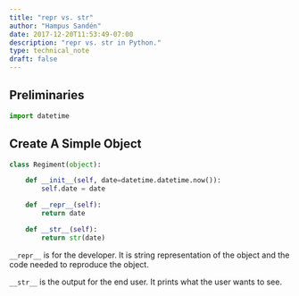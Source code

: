 ```yaml
---
title: "repr vs. str"
author: "Hampus Sandén"
date: 2017-12-20T11:53:49-07:00
description: "repr vs. str in Python."
type: technical_note
draft: false
---
```

## Preliminaries


```python
import datetime
```

## Create A Simple Object


```python
class Regiment(object):

    def __init__(self, date=datetime.datetime.now()):
        self.date = date

    def __repr__(self):
        return date

    def __str__(self):
        return str(date)
```

`__repr__` is for the developer. It is string representation of the object and the code needed to reproduce the object. 

`__str__` is the output for the end user. It prints what the user wants to see.
